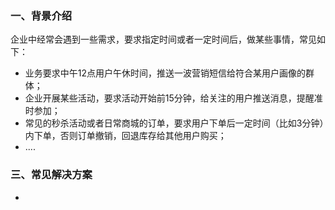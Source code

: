 ### 一、背景介绍

企业中经常会遇到一些需求，要求指定时间或者一定时间后，做某些事情，常见如下：

- 业务要求中午12点用户午休时间，推送一波营销短信给符合某用户画像的群体；
- 企业开展某些活动，要求活动开始前15分钟，给关注的用户推送消息，提醒准时参加；
- 常见的秒杀活动或者日常商城的订单，要求用户下单后一定时间（比如3分钟）内下单，否则订单撤销，回退库存给其他用户购买；
- ....

### 三、常见解决方案

- 